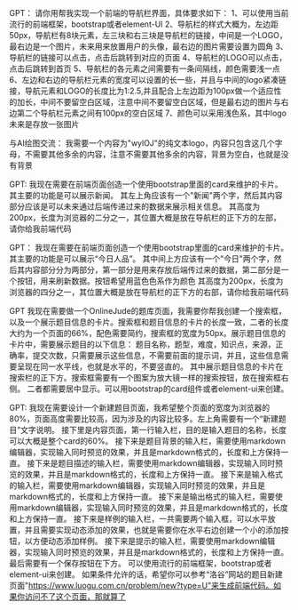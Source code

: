 GPT：
请你用帮我实现一个前端的导航栏界面，具体要求如下：
1、可以使用当前流行的前端框架，bootstrap或者element-UI
2、导航栏的样式大概为，左边距50px，导航栏有8块元素，左三块和右三块是导航栏的链接，中间是一个LOGO，最右边是一个图片，未来用来放置用户的头像，最右边的图片需要设置为圆角
3、导航栏的链接可以点击，点击后跳转到对应的页面
4、导航栏的LOGO可以点击，点击后跳转到首页
5、导航栏的各元素之间需要有一条间隔线，颜色需要浅一点
6、左边和右边的导航栏元素的宽度可以设置的长一些，并且与中间的logo紧凑链接，导航元素和LOGO的长度比为1:2.5,并且配合上左边距为100px做一个适应性的加长，中间不要留空白区域，注意中间不要留空白区域，但是最右边的图片与右边第二个导航栏元素之间有100px的空白区域
7、颜色可以采用浅色系，其中logo未来是存放一张图片

与AI绘图交流：
我需要一个内容为"wylOJ"的纯文本logo，内容只包含这几个字母，不需要其他多余的内容，注意不需要其他多余的内容，背景为空白，也就是没有背景

GPT:
我现在需要在前端页面创造一个使用bootstrap里面的card来维护的卡片。其主要的功能是可以展示新闻。
其左上角应该有一个"新闻"两个字，然后其内容部分应该是可以未来通过后端传递过来的数据来展示相关信息。
其高度为200px，长度为浏览器的二分之一，其位置大概是放在导航栏的正下方的左部，请你给我前端代码

GPT：
我现在需要在前端页面创造一个使用bootstrap里面的card来维护的卡片。其主要的功能是可以展示“今日人品”。
其中间上方应该有一个"今日"两个字，然后其内容部分分为两部分，第一部分是用来存放后端传过来的数据，第二部分是一个按钮，用来刷新数据。按钮希望用蓝色色系作为颜色
其高度为200px，长度为浏览器的四分之一，其位置大概是放在导航栏的正下方的右部，请你给我前端代码

GPT
我现在需要做一个OnlineJude的题库页面，我需要你帮我创建一个搜索框，以及一个展示题目信息的卡片。搜索框和题目信息的卡片的长度一致，二者的长度大约为一个页面的66%，配色需要简约，搜索框的宽度为50px。展示题目信息的卡片中，需要展示题目的以下信息：
题目名称，题型，难度，知识点，来源，正确率，提交次数，只需要展示这些信息，不需要前面的提示词，并且，这些信息需要呈现在同一水平线，也就是水平的，不要竖直的。
其中展示题目信息的卡片在搜索栏的正下方。搜索框需要有一个图案为放大镜一样的搜索按钮，放在搜索框右侧。
二者都需要居中显示。可以用bootstrap的card组件或者element-ui来创建。

GPT:
我现在需要设计一个新建题目页面，我希望整个页面的宽度为浏览器的80%，页面高度需要比较高，因为涉及的内容比较多。左上角需要有一个“新建题目”文字说明。
接下里是内容页面，第一行输入栏，目的是输入题目的名称，长度可以大概是整个card的60%。
接下来是题目背景的输入栏，需要使用markdown编辑器，实现输入同时预览的效果，并且是markdown格式的，长度和上方保持一直。
接下来是题目描述的输入栏，需要使用markdown编辑器，实现输入同时预览的效果，并且是markdown格式的，长度和上方保持一直。
接下来是输入格式的输入栏，需要使用markdown编辑器，实现输入同时预览的效果，并且是markdown格式的，长度和上方保持一直。
接下来是输出格式的输入栏，需要使用markdown编辑器，实现输入同时预览的效果，并且是markdown格式的，长度和上方保持一直。
接下来是样例的输入栏，一共需要两个输入框，可以水平放置，并且需要实现动态添加的效果，也就是需要你在水平右边创建一个小的添加按钮，以方便动态添加样例。
接下来是提示的输入栏，需要使用markdown编辑器，实现输入同时预览的效果，并且是markdown格式的，长度和上方保持一直。
最后需要有一个保存按钮在下方。
可以使用流行的前端框架，bootstrap或者element-ui来创建。
如果条件允许的话，希望你可以参考“洛谷”网站的题目新建页面"https://www.luogu.com.cn/problem/new?type=U"来生成前端代码。如果你访问不了这个页面，那就算了
